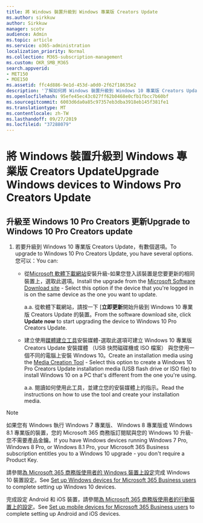 ```yaml
---
title: 將 Windows 裝置升級到 Windows 專業版 Creators Update
ms.author: sirkkuw
author: Sirkkuw
manager: scotv
audience: Admin
ms.topic: article
ms.service: o365-administration
localization_priority: Normal
ms.collection: M365-subscription-management
ms.custom: OKR_SMB_M365
search.appverid:
- MET150
- MOE150
ms.assetid: ffc4d886-9e1d-453d-a0d0-2f62f18635e2
description: '了解如何將 Windows 裝置升級到 Windows 10 專業版 Creators Update。 '
ms.openlocfilehash: 95efe45ec43c027ff62b0468e0cfb1fbcc7b60bf
ms.sourcegitcommit: 6003d6da0a85c97357eb3dba3918eb145f381fe1
ms.translationtype: MT
ms.contentlocale: zh-TW
ms.lasthandoff: 09/27/2019
ms.locfileid: "37288079"
---
```

# <a name="upgrade-windows-devices-to-windows-pro-creators-update"></a><span data-ttu-id="e9e05-103">將 Windows 裝置升級到 Windows 專業版 Creators Update</span><span class="sxs-lookup"><span data-stu-id="e9e05-103">Upgrade Windows devices to Windows Pro Creators Update</span></span>

## <a name="upgrade-to-windows-10-pro-creators-update"></a><span data-ttu-id="e9e05-104">升級至 Windows 10 Pro Creators 更新</span><span class="sxs-lookup"><span data-stu-id="e9e05-104">Upgrade to Windows 10 Pro Creators update</span></span>
  
1. <span data-ttu-id="e9e05-105">若要升級到 Windows 10 專業版 Creators Update，有數個選項。</span><span class="sxs-lookup"><span data-stu-id="e9e05-105">To upgrade to Windows 10 Pro Creators Update, you have several options.</span></span> <span data-ttu-id="e9e05-106">您可以：</span><span class="sxs-lookup"><span data-stu-id="e9e05-106">You can:</span></span>
    
    - <span data-ttu-id="e9e05-107">從[Microsoft 軟體下載網站](https://go.microsoft.com/fwlink/?LinkID=836951 )安裝升級-如果您登入該裝置是您要更新的相同裝置上，選取此選項。</span><span class="sxs-lookup"><span data-stu-id="e9e05-107">Install the upgrade from the [Microsoft Software Download site](https://go.microsoft.com/fwlink/?LinkID=836951 ) - Select this option if the device that you're logged in is on the same device as the one you want to update.</span></span>
    
      <span data-ttu-id="e9e05-108">a.</span><span class="sxs-lookup"><span data-stu-id="e9e05-108">a.</span></span> <span data-ttu-id="e9e05-109">從軟體下載網站，請按一下 [**立即更新**開始升級到 Windows 10 專業版 Creators Update 的裝置。</span><span class="sxs-lookup"><span data-stu-id="e9e05-109">From the software download site, click **Update now** to start upgrading the device to Windows 10 Pro Creators Update.</span></span> 
    
     - <span data-ttu-id="e9e05-110">建立使用[媒體建立工具](https://go.microsoft.com/fwlink/?LinkID=836960)安裝媒體-選取此選項可建立 Windows 10 專業版 Creators Update 安裝媒體 （USB 快閃磁碟機或 ISO 檔案） 與您使用一個不同的電腦上安裝 Windows 10。</span><span class="sxs-lookup"><span data-stu-id="e9e05-110">Create an installation media using the [Media Creation Tool](https://go.microsoft.com/fwlink/?LinkID=836960) - Select this option to create a Windows 10 Pro Creators Update installation media (USB flash drive or ISO file) to install Windows 10 on a PC that's different from the one you're using.</span></span>
    
        <span data-ttu-id="e9e05-111">a.</span><span class="sxs-lookup"><span data-stu-id="e9e05-111">a.</span></span> <span data-ttu-id="e9e05-112">閱讀如何使用此工具，並建立您的安裝媒體上的指示。</span><span class="sxs-lookup"><span data-stu-id="e9e05-112">Read the instructions on how to use the tool and create your installation media.</span></span> 

> [!Note]
> <span data-ttu-id="e9e05-113">如果您有 Windows 執行 Windows 7 專業版、 Windows 8 專業版或 Windows 8.1 專業版的裝置，您的 Microsoft 365 商務版訂閱賦與您的 Windows 10 升級-您不需要產品金鑰。</span><span class="sxs-lookup"><span data-stu-id="e9e05-113">If you have Windows devices running Windows 7 Pro, Windows 8 Pro, or Windows 8.1 Pro, your Microsoft 365 Business subscription entitles you to a Windows 10 upgrade - you don't require a Product Key.</span></span>
    
<span data-ttu-id="e9e05-114">請參閱[為 Microsoft 365 商務版使用者的 Windows 裝置上設定](set-up-windows-devices.md)完成 Windows 10 裝置設定。</span><span class="sxs-lookup"><span data-stu-id="e9e05-114">See [Set up Windows devices for Microsoft 365 Business users](set-up-windows-devices.md) to complete setting up Windows 10 devices.</span></span> 
  
<span data-ttu-id="e9e05-115">完成設定 Android 和 iOS 裝置，請參閱[為 Microsoft 365 商務版使用者的行動裝置上的設定](set-up-mobile-devices.md)。</span><span class="sxs-lookup"><span data-stu-id="e9e05-115">See [Set up mobile devices for Microsoft 365 Business users](set-up-mobile-devices.md) to complete setting up Android and iOS devices.</span></span> 
  
